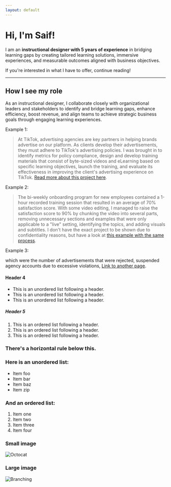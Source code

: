 ```yaml
---
layout: default
---
```


# Hi, I'm Saif!
I am an **instructional designer with 5 years of experience** in bridging learning gaps by creating tailored learning solutions, immersive experiences, and measurable outcomes aligned with business objectives.

If you're interested in what I have to offer, continue reading!
* * *

## How I see my role
As an instructional designer, I collaborate closely with organizational leaders and stakeholders to identify and bridge learning gaps, enhance efficiency, boost revenue, and align teams to achieve strategic business goals through engaging learning experiences.

Example 1:
>At TikTok, advertising agencies are key partners in helping brands advertise on our platform. As clients develop their advertisements, they must adhere to TikTok's advertising policies.
>I was brought in to identify metrics for policy compliance, design and develop training materials that consist of byte-sized videos and eLearning based on specific learning objectives, launch the training, and evaluate its effectiveness in improving the client's advertising experience on TikTok.
>[Read more about this project here](./another-page.html).

Example 2:
>The bi-weekly onboarding program for new employees contained a 1-hour recorded training session that resulted in an average of 70% satisfaction score. With some video editing, I managed to raise the satisfaction score to 90% by chunking the video into several parts, removing unnecessary sections and examples that were only applicable to a "live" setting, identifying the topics, and adding visuals and subtitles.
>I don't have the exact project to be shown due to confidentiality reasons, but have a look at [this example with the same process]().

Example 3:
>



which were the number of advertisements that were rejected, suspended agency accounts due to excessive violations, 
[Link to another page](./another-page.html).

#### Header 4

*   This is an unordered list following a header.
*   This is an unordered list following a header.
*   This is an unordered list following a header.

##### Header 5

1.  This is an ordered list following a header.
2.  This is an ordered list following a header.
3.  This is an ordered list following a header.


### There's a horizontal rule below this.



### Here is an unordered list:

*   Item foo
*   Item bar
*   Item baz
*   Item zip

### And an ordered list:

1.  Item one
1.  Item two
1.  Item three
1.  Item four


### Small image

![Octocat](https://github.githubassets.com/images/icons/emoji/octocat.png)

### Large image

![Branching](https://guides.github.com/activities/hello-world/branching.png)
